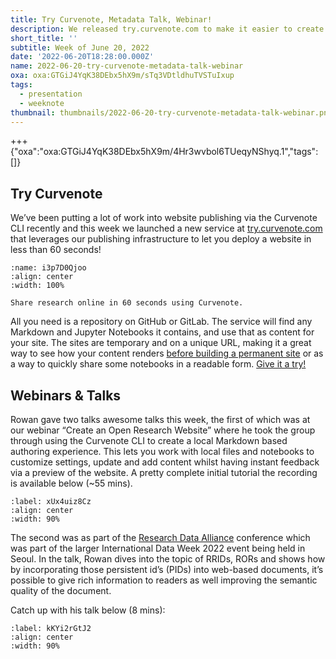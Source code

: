 ```yaml
---
title: Try Curvenote, Metadata Talk, Webinar!
description: We released try.curvenote.com to make it easier to create a Curvenote site!
short_title: ''
subtitle: Week of June 20, 2022
date: '2022-06-20T18:28:00.000Z'
name: 2022-06-20-try-curvenote-metadata-talk-webinar
oxa: oxa:GTGiJ4YqK38DEbx5hX9m/sTq3VDtldhuTVSTuIxup
tags:
  - presentation
  - weeknote
thumbnail: thumbnails/2022-06-20-try-curvenote-metadata-talk-webinar.png
---
```


+++ {"oxa":"oxa:GTGiJ4YqK38DEbx5hX9m/4Hr3wvbol6TUeqyNShyq.1","tags":[]}

## Try Curvenote

We’ve been putting a lot of work into website publishing via the Curvenote CLI recently and this week we launched a new service at [try.curvenote.com](https://try.curvenote.com) that leverages our publishing infrastructure to let you deploy a website in less than 60 seconds!

```{figure} images/GTGiJ4YqK38DEbx5hX9m-Qwjk3oPLofetix1qLIEm-v1.png
:name: i3p7D0Qjoo
:align: center
:width: 100%

Share research online in 60 seconds using Curvenote.
```

All you need is a repository on GitHub or GitLab. The service will find any Markdown and Jupyter Notebooks it contains, and use that as content for your site. The sites are temporary and on a unique URL, making it a great way to see how your content renders [before building a permanent site](https://docs.curvenote.com/web/launchpad) or as a way to quickly share some notebooks in a readable form. [Give it a try!](https://try.curvenote.com/)

## Webinars & Talks

Rowan gave two talks awesome talks this week, the first of which was at our webinar “Create an Open Research Website” where he took the group through using the Curvenote CLI to create a local Markdown based authoring experience. This lets you work with local files and notebooks to customize settings, update and add content whilst having instant feedback via a preview of the website. A pretty complete initial tutorial the recording is available below (\~55 mins).

```{iframe} https://www.youtube-nocookie.com/embed/LviMD9zE3FM
:label: xUx4uiz8Cz
:align: center
:width: 90%
```

The second was as part of the [Research Data Alliance](https://www.rd-alliance.org/) conference which was part of the larger International Data Week 2022 event being held in Seoul. In the talk, Rowan dives into the topic of RRIDs, RORs and shows how by incorporating those persistent id’s (PIDs) into web-based documents, it’s possible to give rich information to readers as well improving the semantic quality of the document.

Catch up with his talk below (8 mins):

```{iframe} https://www.youtube-nocookie.com/embed/Ax8rqFNP7BM
:label: kKYi2rGtJ2
:align: center
:width: 90%
```
